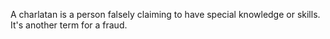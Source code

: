 A charlatan is a person falsely claiming to have special knowledge or skills. It's another term for a fraud.